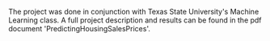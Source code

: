 The project was done in conjunction with Texas State University's Machine Learning class. A full project description and results can be found in the pdf document 'PredictingHousingSalesPrices'.
